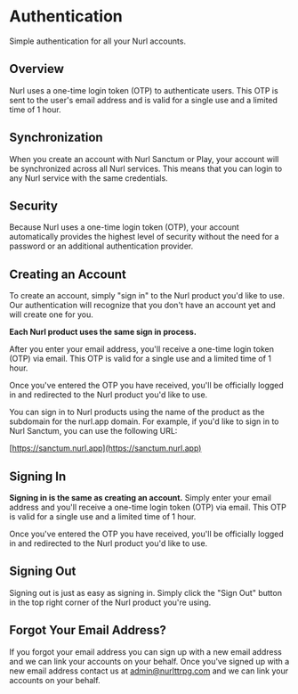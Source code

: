 # Authentication

Simple authentication for all your Nurl accounts.

## Overview

Nurl uses a one-time login token (OTP) to authenticate users. This OTP is sent to the user's email address and is valid for a single use and a limited time of 1 hour.

## Synchronization

When you create an account with Nurl Sanctum or Play, your account will be synchronized across all Nurl services. This means that you can login to any Nurl service with the same credentials.

## Security

Because Nurl uses a one-time login token (OTP), your account automatically provides the highest level of security without the need for a password or an additional authentication provider.

## Creating an Account

To create an account, simply "sign in" to the Nurl product you'd like to use. Our authentication will recognize that you don't have an account yet and will create one for you.

**Each Nurl product uses the same sign in process.**

After you enter your email address, you'll receive a one-time login token (OTP) via email. This OTP is valid for a single use and a limited time of 1 hour.

Once you've entered the OTP you have received, you'll be officially logged in and redirected to the Nurl product you'd like to use.

You can sign in to Nurl products using the name of the product as the subdomain for the nurl.app domain. For example, if you'd like to sign in to Nurl Sanctum, you can use the following URL:

[https://sanctum.nurl.app](https://sanctum.nurl.app)

## Signing In

**Signing in is the same as creating an account.** Simply enter your email address and you'll receive a one-time login token (OTP) via email. This OTP is valid for a single use and a limited time of 1 hour.

Once you've entered the OTP you have received, you'll be officially logged in and redirected to the Nurl product you'd like to use.

## Signing Out

Signing out is just as easy as signing in. Simply click the "Sign Out" button in the top right corner of the Nurl product you're using.

## Forgot Your Email Address?

If you forgot your email address you can sign up with a new email address and we can link your accounts on your behalf. Once you've signed up with a new email address contact us at <admin@nurlttrpg.com> and we can link your accounts on your behalf.
